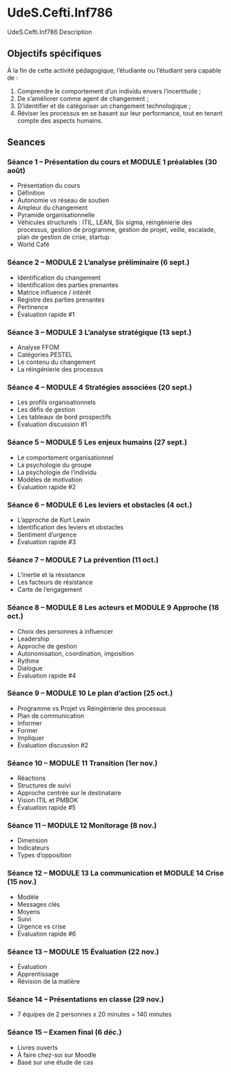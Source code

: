# UdeS.Cefti.Inf786
UdeS.Cefti.Inf786 Description
## Objectifs spécifiques
À la fin de cette activité pédagogique, l’étudiante ou l’étudiant sera capable de :
1. Comprendre le comportement d’un individu envers l’incertitude ;
2. De s’améliorer comme agent de changement ;
3. D’identifier et de catégoriser un changement technologique ;
4. Réviser les processus en se basant sur leur performance, tout en tenant compte des aspects humains.
## Seances
### Séance 1 – Présentation du cours et MODULE 1 préalables (30 août)
* Présentation du cours
* Définition
* Autonomie vs réseau de soutien
* Ampleur du changement
* Pyramide organisationnelle
* Véhicules structurels : ITIL, LEAN, Six sigma, réingénierie des processus, gestion de programme, gestion de projet, veille, escalade, plan de gestion de crise, startup
* World Café
### Séance 2 – MODULE 2 L’analyse préliminaire (6 sept.)
* Identification du changement
* Identification des parties prenantes
* Matrice influence / intérêt
* Registre des parties prenantes
* Pertinence
* Évaluation rapide #1
### Séance 3 – MODULE 3 L’analyse stratégique (13 sept.)
* Analyse FFOM
* Catégories PESTEL
* Le contenu du changement
* La réingénierie des processus
### Séance 4 – MODULE 4 Stratégies associées (20 sept.)
* Les profils organisationnels
* Les défis de gestion
* Les tableaux de bord prospectifs
* Évaluation discussion #1
### Séance 5 – MODULE 5 Les enjeux humains (27 sept.)
* Le comportement organisationnel
* La psychologie du groupe
* La psychologie de l’individu
* Modèles de motivation
* Évaluation rapide #2
### Séance 6 – MODULE 6 Les leviers et obstacles (4 oct.)
* L’approche de Kurt Lewin
* Identification des leviers et obstacles
* Sentiment d’urgence
* Évaluation rapide #3
### Séance 7 – MODULE 7 La prévention (11 oct.)
* L’inertie et la résistance
* Les facteurs de résistance
* Carte de l’engagement
### Séance 8 – MODULE 8 Les acteurs et MODULE 9 Approche (18 oct.)
* Choix des personnes à influencer
* Leadership
* Approche de gestion
* Autonomisation, coordination, imposition
* Rythme
* Dialogue
* Évaluation rapide #4
### Séance 9 – MODULE 10 Le plan d’action (25 oct.)
* Programme vs Projet vs Réingénierie des processus
* Plan de communication
* Informer
* Former
* Impliquer
* Évaluation discussion #2
### Séance 10 – MODULE 11 Transition (1er nov.)
* Réactions
* Structures de suivi
* Approche centrée sur le destinataire
* Vision ITIL et PMBOK
* Évaluation rapide #5
### Séance 11 – MODULE 12 Monitorage (8 nov.)
* Dimension
* Indicateurs
* Types d’opposition
### Séance 12 – MODULE 13 La communication et MODULE 14 Crise (15 nov.)
* Modèle
* Messages clés
* Moyens
* Suivi
* Urgence vs crise
* Évaluation rapide #6
### Séance 13 – MODULE 15 Évaluation (22 nov.)
* Évaluation
* Apprentissage
* Révision de la matière
### Séance 14 – Présentations en classe (29 nov.)
* 7 équipes de 2 personnes x 20 minutes = 140 minutes
### Séance 15 – Examen final (6 déc.)
* Livres ouverts
* À faire chez-soi sur Moodle
* Basé sur une étude de cas